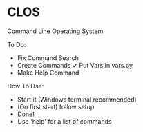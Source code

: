 # CLOS
Command Line Operating System

To Do:
- Fix Command Search
- Create Commands
✔ Put Vars In vars.py
- Make Help Command

How To Use:
- Start it (Windows terminal recommended)
- (On first start) follow setup
- Done!
- Use 'help' for a list of commands
